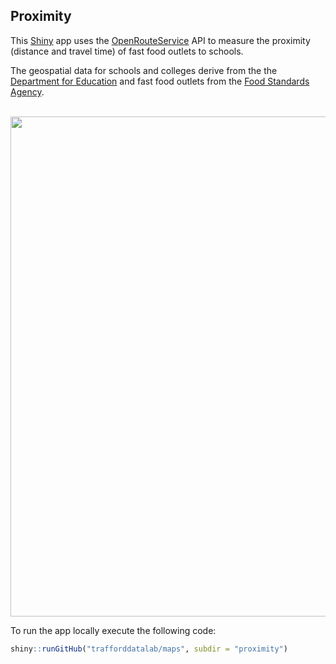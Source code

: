 ## Proximity 

This [Shiny](https://cran.r-project.org/web/packages/shiny/index.html) app uses the [OpenRouteService](https://openrouteservice.org/) API to measure the proximity (distance and travel time) of fast food outlets to schools.

The geospatial data for schools and colleges derive from the the [Department for Education](https://get-information-schools.service.gov.uk/) and fast food outlets from the [Food Standards Agency](http://ratings.food.gov.uk/open-data/en-GB).

<br>

<img src="https://github.com/traffordDataLab/shiny/blob/master/proximity/screenshot.png" width="800">

<br />

To run the app locally execute the following code: 

``` r
shiny::runGitHub("trafforddatalab/maps", subdir = "proximity")
```

